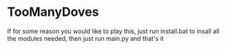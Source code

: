 # TooManyDoves
If for some reason you would like to play this, just run install.bat to insall all the modules needed, then just run main.py and that's it
